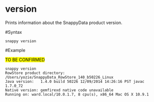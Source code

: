 # version

Prints information about the SnappyData product version.

#Syntax

``` pre
snappy version
```

#Example

<mark> TO BE CONFIRMED </mark>
``` pre
snappy version
RowStore product directory: /Users/yozie/SnappyData_RowStore_140_b50226_Linux 
Java version:   1.4.0 build 50226 12/09/2014 14:26:16 PST javac 1.7.0_72
Native version: gemfirexd native code unavailable
Running on: ward.local/10.0.1.7, 8 cpu(s), x86_64 Mac OS X 10.9.1
```


